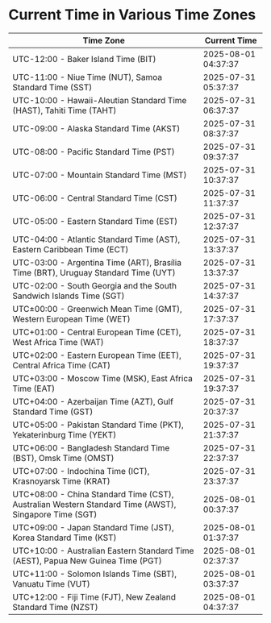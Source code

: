 # Current Time in Various Time Zones

| Time Zone | Current Time |
|-----------|--------------|
| UTC-12:00 - Baker Island Time (BIT) | 2025-08-01 04:37:37 |
| UTC-11:00 - Niue Time (NUT), Samoa Standard Time (SST) | 2025-07-31 05:37:37 |
| UTC-10:00 - Hawaii-Aleutian Standard Time (HAST), Tahiti Time (TAHT) | 2025-07-31 06:37:37 |
| UTC-09:00 - Alaska Standard Time (AKST) | 2025-07-31 08:37:37 |
| UTC-08:00 - Pacific Standard Time (PST) | 2025-07-31 09:37:37 |
| UTC-07:00 - Mountain Standard Time (MST) | 2025-07-31 10:37:37 |
| UTC-06:00 - Central Standard Time (CST) | 2025-07-31 11:37:37 |
| UTC-05:00 - Eastern Standard Time (EST) | 2025-07-31 12:37:37 |
| UTC-04:00 - Atlantic Standard Time (AST), Eastern Caribbean Time (ECT) | 2025-07-31 13:37:37 |
| UTC-03:00 - Argentina Time (ART), Brasília Time (BRT), Uruguay Standard Time (UYT) | 2025-07-31 13:37:37 |
| UTC-02:00 - South Georgia and the South Sandwich Islands Time (SGT) | 2025-07-31 14:37:37 |
| UTC±00:00 - Greenwich Mean Time (GMT), Western European Time (WET) | 2025-07-31 17:37:37 |
| UTC+01:00 - Central European Time (CET), West Africa Time (WAT) | 2025-07-31 18:37:37 |
| UTC+02:00 - Eastern European Time (EET), Central Africa Time (CAT) | 2025-07-31 19:37:37 |
| UTC+03:00 - Moscow Time (MSK), East Africa Time (EAT) | 2025-07-31 19:37:37 |
| UTC+04:00 - Azerbaijan Time (AZT), Gulf Standard Time (GST) | 2025-07-31 20:37:37 |
| UTC+05:00 - Pakistan Standard Time (PKT), Yekaterinburg Time (YEKT) | 2025-07-31 21:37:37 |
| UTC+06:00 - Bangladesh Standard Time (BST), Omsk Time (OMST) | 2025-07-31 22:37:37 |
| UTC+07:00 - Indochina Time (ICT), Krasnoyarsk Time (KRAT) | 2025-07-31 23:37:37 |
| UTC+08:00 - China Standard Time (CST), Australian Western Standard Time (AWST), Singapore Time (SGT) | 2025-08-01 00:37:37 |
| UTC+09:00 - Japan Standard Time (JST), Korea Standard Time (KST) | 2025-08-01 01:37:37 |
| UTC+10:00 - Australian Eastern Standard Time (AEST), Papua New Guinea Time (PGT) | 2025-08-01 02:37:37 |
| UTC+11:00 - Solomon Islands Time (SBT), Vanuatu Time (VUT) | 2025-08-01 03:37:37 |
| UTC+12:00 - Fiji Time (FJT), New Zealand Standard Time (NZST) | 2025-08-01 04:37:37 |
